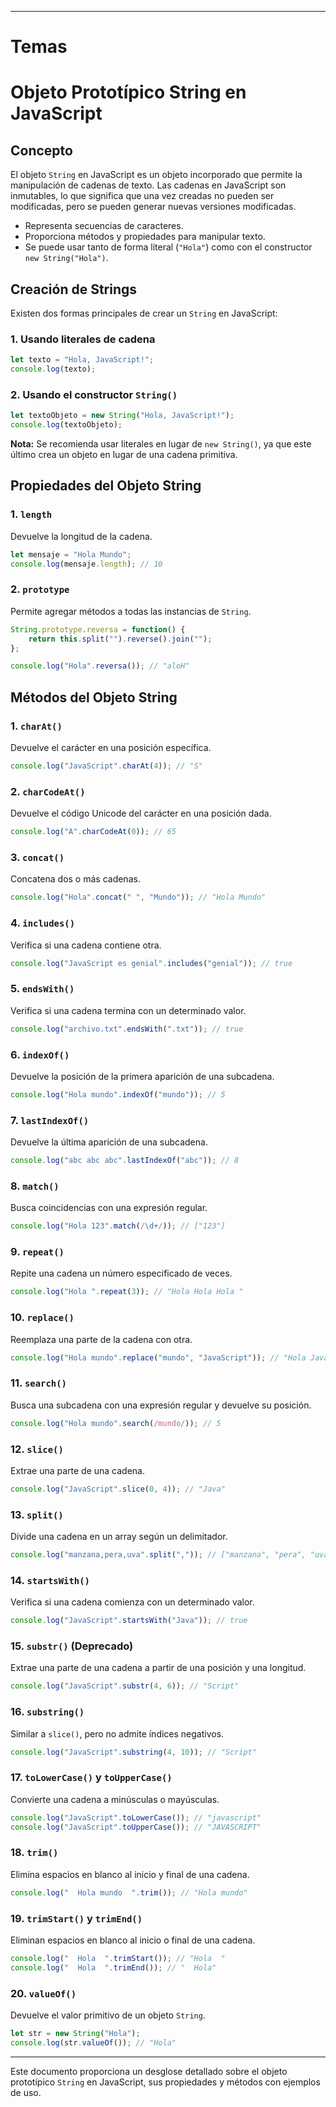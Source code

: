 
---
# Temas

# Objeto Prototípico String en JavaScript

## Concepto

El objeto `String` en JavaScript es un objeto incorporado que permite la manipulación de cadenas de texto. Las cadenas en JavaScript son inmutables, lo que significa que una vez creadas no pueden ser modificadas, pero se pueden generar nuevas versiones modificadas.

- Representa secuencias de caracteres.
- Proporciona métodos y propiedades para manipular texto.
- Se puede usar tanto de forma literal (`"Hola"`) como con el constructor `new String("Hola")`.

## Creación de Strings

Existen dos formas principales de crear un `String` en JavaScript:

### 1. Usando literales de cadena

```javascript
let texto = "Hola, JavaScript!";
console.log(texto);
```

### 2. Usando el constructor `String()`

```javascript
let textoObjeto = new String("Hola, JavaScript!");
console.log(textoObjeto);
```

**Nota:** Se recomienda usar literales en lugar de `new String()`, ya que este último crea un objeto en lugar de una cadena primitiva.

## Propiedades del Objeto String

### 1. `length`

Devuelve la longitud de la cadena.

```javascript
let mensaje = "Hola Mundo";
console.log(mensaje.length); // 10
```

### 2. `prototype`

Permite agregar métodos a todas las instancias de `String`.

```javascript
String.prototype.reversa = function() {
    return this.split("").reverse().join("");
};

console.log("Hola".reversa()); // "aloH"
```

## Métodos del Objeto String

### 1. `charAt()`

Devuelve el carácter en una posición específica.

```javascript
console.log("JavaScript".charAt(4)); // "S"
```

### 2. `charCodeAt()`

Devuelve el código Unicode del carácter en una posición dada.

```javascript
console.log("A".charCodeAt(0)); // 65
```

### 3. `concat()`

Concatena dos o más cadenas.

```javascript
console.log("Hola".concat(" ", "Mundo")); // "Hola Mundo"
```

### 4. `includes()`

Verifica si una cadena contiene otra.

```javascript
console.log("JavaScript es genial".includes("genial")); // true
```

### 5. `endsWith()`

Verifica si una cadena termina con un determinado valor.

```javascript
console.log("archivo.txt".endsWith(".txt")); // true
```

### 6. `indexOf()`

Devuelve la posición de la primera aparición de una subcadena.

```javascript
console.log("Hola mundo".indexOf("mundo")); // 5
```

### 7. `lastIndexOf()`

Devuelve la última aparición de una subcadena.

```javascript
console.log("abc abc abc".lastIndexOf("abc")); // 8
```

### 8. `match()`

Busca coincidencias con una expresión regular.

```javascript
console.log("Hola 123".match(/\d+/)); // ["123"]
```

### 9. `repeat()`

Repite una cadena un número especificado de veces.

```javascript
console.log("Hola ".repeat(3)); // "Hola Hola Hola "
```

### 10. `replace()`

Reemplaza una parte de la cadena con otra.

```javascript
console.log("Hola mundo".replace("mundo", "JavaScript")); // "Hola JavaScript"
```

### 11. `search()`

Busca una subcadena con una expresión regular y devuelve su posición.

```javascript
console.log("Hola mundo".search(/mundo/)); // 5
```

### 12. `slice()`

Extrae una parte de una cadena.

```javascript
console.log("JavaScript".slice(0, 4)); // "Java"
```

### 13. `split()`

Divide una cadena en un array según un delimitador.

```javascript
console.log("manzana,pera,uva".split(",")); // ["manzana", "pera", "uva"]
```

### 14. `startsWith()`

Verifica si una cadena comienza con un determinado valor.

```javascript
console.log("JavaScript".startsWith("Java")); // true
```

### 15. `substr()` (Deprecado)

Extrae una parte de una cadena a partir de una posición y una longitud.

```javascript
console.log("JavaScript".substr(4, 6)); // "Script"
```

### 16. `substring()`

Similar a `slice()`, pero no admite índices negativos.

```javascript
console.log("JavaScript".substring(4, 10)); // "Script"
```

### 17. `toLowerCase()` y `toUpperCase()`

Convierte una cadena a minúsculas o mayúsculas.

```javascript
console.log("JavaScript".toLowerCase()); // "javascript"
console.log("JavaScript".toUpperCase()); // "JAVASCRIPT"
```

### 18. `trim()`

Elimina espacios en blanco al inicio y final de una cadena.

```javascript
console.log("  Hola mundo  ".trim()); // "Hola mundo"
```

### 19. `trimStart()` y `trimEnd()`

Eliminan espacios en blanco al inicio o final de una cadena.

```javascript
console.log("  Hola  ".trimStart()); // "Hola  "
console.log("  Hola  ".trimEnd()); // "  Hola"
```

### 20. `valueOf()`

Devuelve el valor primitivo de un objeto `String`.

```javascript
let str = new String("Hola");
console.log(str.valueOf()); // "Hola"
```

---

Este documento proporciona un desglose detallado sobre el objeto prototípico `String` en JavaScript, sus propiedades y métodos con ejemplos de uso.